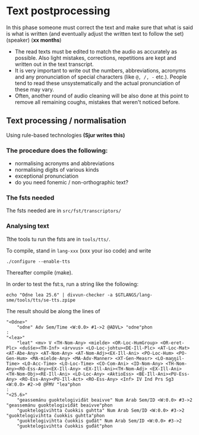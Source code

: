 Text postprocessing
===================


In this phase someone must correct the text and make sure that what is said is what is written (and eventually adjust the written text to follow the set) (speaker) (**xx months**)


- The read texts must be edited to match the audio as accurately as possible. Also light mistakes, corrections, repetitions are kept and written out in the text transcript.
- It is very important to write out the numbers, abbreviations, acronyms and any pronunciation of special characters (like `@, /, -` etc.). People tend to read these unsystematically and the actual pronunciation of these may vary.
- Often, another round of audio cleaning will be also done at this point to remove all remaining coughs, mistakes that weren't noticed before.




## Text processing / normalisation

Using rule-based technologies **(Sjur writes this)**

### The procedure does the following:

- normalising acronyms and abbreviations
- normalising digits of various kinds
- exceptional pronunciation
- do you need fonemic / non-orthographic text?

### The fsts needed

The fsts needed are in `src/fst/transcriptors/` 

### Analysing text

Tthe tools tu run the fsts are in `tools/tts/`.

To compile, stand in `lang-xxx` (xxx your iso code) and write

`./configure --enable-tts` 

Thereafter compile (make).

In order to test the fst:s, run a string like the following:

```
echo "Odne lea 25.6" | divvun-checker -a $GTLANGS/lang-sme/tools/tts/se-tts.zpipe
```

The result should be along the lines of


```
"<Odne>"
    "odne" Adv Sem/Time <W:0.0> #1->2 @ADVL> "odne"phon
:
"<lea>"
    "leat" <mv> V <TH-Nom-Any> <mielde> <OR-Loc-HumGroup> <OR-eret-Plc> <dušše><TH-Inf> <árvvus> <LO-Loc-johtu><DE-Ill-Plc> <AT-Loc-Mat> <AT-Abe-Any> <AT-Nom-Any> <AT-Nom-Adj><EX-Ill-Ani> <PO-Loc-Hum> <PO-Gen-Hum> <MA-mielde-Any> <MA-Adv-Manner> <XT-Gen-Measr> <LO-maŋŋil-Time> <LO-Acc-Time> <LO-Loc-Time> <CO-Com-Ani> <ID-Nom-Any> <TH-Nom-Any><RO-Ess-Any><EX-Ill-Any> <EX-Ill-Ani><TH-Nom-Adj> <EX-Ill-Ani> <TH-Nom-Obj><RE-Ill-Ani> <LO-Loc-Any> <AktioEss> <BE-Ill-Ani><PU-Ess-Any> <RO-Ess-Any><PU-Ill-Act> <RO-Ess-Any> <Inf> IV Ind Prs Sg3 <W:0.0> #2->0 @FMV "lea"phon
:
"<25.6>"
    "geassemánu guoktelogiviđát beaivve" Num Arab Sem/ID <W:0.0> #3->2  "geassemánu guoktelogiviđát beaivve"phon
    "guoktelogivihtta čuokkis guhtta" Num Arab Sem/ID <W:0.0> #3->2  "guoktelogivihtta čuokkis guhtta"phon
    "guoktelogivihtta čuokkis guđát" Num Arab Sem/ID <W:0.0> #3->2
	"guoktelogivihtta čuokkis guđát"phon
```	

